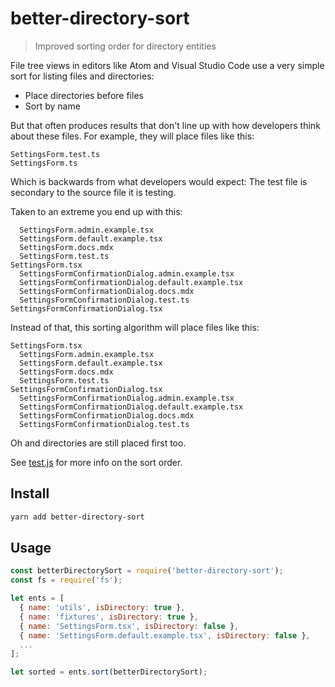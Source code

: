# better-directory-sort

> Improved sorting order for directory entities

File tree views in editors like Atom and Visual Studio Code use a very simple
sort for listing files and directories:

- Place directories before files
- Sort by name

But that often produces results that don't line up with how developers think
about these files. For example, they will place files like this:

```
SettingsForm.test.ts
SettingsForm.ts
```

Which is backwards from what developers would expect: The test file is
secondary to the source file it is testing.

Taken to an extreme you end up with this:

```
  SettingsForm.admin.example.tsx
  SettingsForm.default.example.tsx
  SettingsForm.docs.mdx
  SettingsForm.test.ts
SettingsForm.tsx
  SettingsFormConfirmationDialog.admin.example.tsx
  SettingsFormConfirmationDialog.default.example.tsx
  SettingsFormConfirmationDialog.docs.mdx
  SettingsFormConfirmationDialog.test.ts
SettingsFormConfirmationDialog.tsx
```

Instead of that, this sorting algorithm will place files like this:

```
SettingsForm.tsx
  SettingsForm.admin.example.tsx
  SettingsForm.default.example.tsx
  SettingsForm.docs.mdx
  SettingsForm.test.ts
SettingsFormConfirmationDialog.tsx
  SettingsFormConfirmationDialog.admin.example.tsx
  SettingsFormConfirmationDialog.default.example.tsx
  SettingsFormConfirmationDialog.docs.mdx
  SettingsFormConfirmationDialog.test.ts
```

Oh and directories are still placed first too.

See [test.js](./test.js) for more info on the sort order.

## Install

```sh
yarn add better-directory-sort
```

## Usage

```js
const betterDirectorySort = require('better-directory-sort');
const fs = require('fs');

let ents = [
  { name: 'utils', isDirectory: true },
  { name: 'fixtures', isDirectory: true },
  { name: 'SettingsForm.tsx', isDirectory: false },
  { name: 'SettingsForm.default.example.tsx', isDirectory: false },
  ...
];

let sorted = ents.sort(betterDirectorySort);
```
